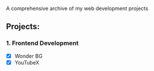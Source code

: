 A comprehensive archive of my web development projects

## Projects:
### 1. Frontend Development
- [x] Wonder BG
- [x] YouTubeX
